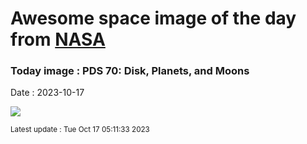 
# Awesome space image of the day from [NASA](https://api.nasa.gov/)

### Today image : PDS 70: Disk, Planets, and Moons
Date : 2023-10-17

![](https://apod.nasa.gov/apod/image/2310/PDS70_ALMA_960.jpg)

<small>Latest update : Tue Oct 17 05:11:33 2023</small>
        